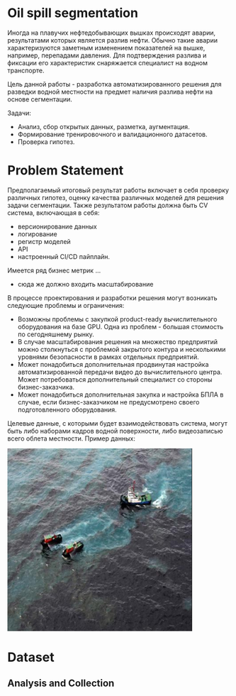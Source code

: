 
# Oil spill segmentation

Иногда на плавучих нефтедобывающих вышках происходят аварии, результатами которых является
разлив нефти. Обычно такие аварии характеризуются заметным изменением показателей на
вышке, например, перепадами давления. Для подтверждения разлива и фиксации его
характеристик снаряжается специалист на водном транспорте.

Цель данной работы - разработка автоматизированного решения для разведки водной местности
на предмет наличия разлива нефти на основе сегментации.

Задачи:
* Анализ, сбор открытых данных, разметка, аугментация.
* Формирование тренировочного и валидационного датасетов.
* Проверка гипотез.

# Problem Statement

Предполагаемый итоговый результат работы включает в себя проверку различных гипотез,
оценку качества различных моделей для решения задачи сегментации. Также результатом работы
должна быть CV система, включающая в себя:
* версионирование данных
* логирование
* регистр моделей
* API
* настроенный CI/CD пайплайн.

Имеется ряд бизнес метрик ...
+ сюда же должно входить масштабирование

В процессе проектирования и разработки решения могут возникать следующие проблемы и ограничения:
* Возможны проблемы с закупкой product-ready вычислительного оборудования на базе GPU.
Одна из проблем - большая стоимость по сегодняшнему рынку.
* В случае масштабирования решения на множество предприятий можно столкнуться с проблемой
закрытого контура и несколькими уровнями безопасности в рамках отдельных предприятий.
* Может понадобиться дополнительная продвинутая настройка автоматизированной передачи
видео до вычислительного центра. Может потребоваться дополнительный специалист со стороны
бизнес-заказчика.
* Может понадобиться дополнительная закупка и настройка БПЛА в случае, если бизнес-заказчиком
не предусмотрено своего подготовленного оборудования. 

Целевые данные, с которыми будет взаимодействовать система, могут быть либо наборами кадров
водной поверхности, либо видеозаписью всего облета местности. Пример данных:

![Data example.png](imgs/data_example.png)

# Dataset

## Analysis and Collection


